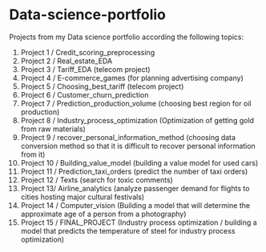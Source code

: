 # Data-science-portfolio
Projects from my Data science portfolio according the following topics:

1. Project 1 / Credit_scoring_preprocessing
2. Project 2 / Real_estate_EDA
3. Project 3 / Tariff_EDA (telecom project)
4. Project 4 / E-commerce_games (for planning advertising company)
5. Project 5 / Choosing_best_tariff (telecom project)
6. Project 6 / Сustomer_churn_prediction
7. Project 7 / Prediction_production_volume (choosing best region for oil production)
8. Project 8 / Industry_process_optimization (Optimization of getting gold from raw materials)
9. Project 9 / recover_personal_information_method (choosing data conversion method so that it is difficult to recover personal information from it)
10. Project 10 / Building_value_model (building a value model for used cars)
11. Project 11 / Prediction_taxi_orders (predict the number of taxi orders)
12. Project 12 / Texts (search for toxic comments)
13. Project 13/ Airline_analytics (analyze passenger demand for flights to cities hosting major cultural festivals)
14. Project 14 / Computer_vision (Building a model that will determine the approximate age of a person from a photography)
15. Project 15 / FINAL_PROJECT (Industry process optimization / building a model that predicts the temperature of steel for industry process optimization)

